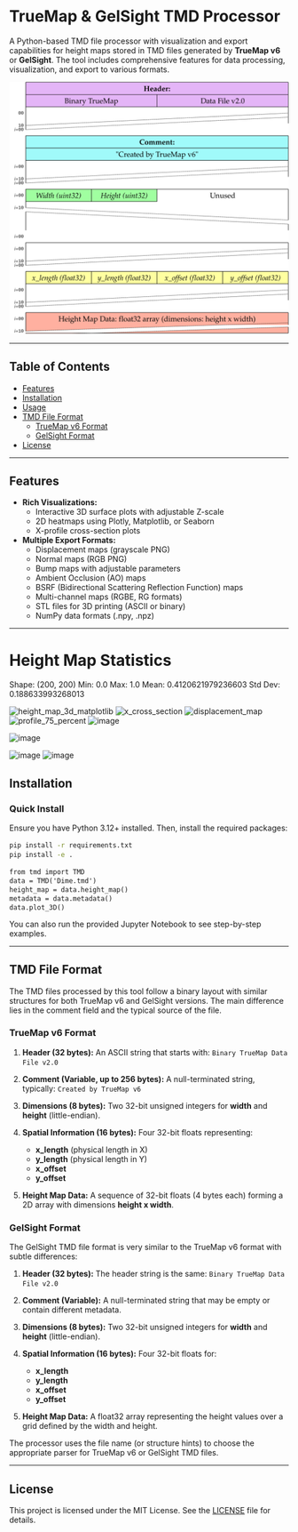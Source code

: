 # TrueMap & GelSight TMD Processor

A Python-based TMD file processor with visualization and export capabilities for height maps stored in TMD files generated by
**TrueMap v6** or **GelSight**. The tool includes comprehensive features for data processing, visualization, and export to various formats.

[![TMD Processor Logo](image.svg)](https://raw.githubusercontent.com/ETSTribology/TrueMapData/refs/heads/main/image.svg)

---

## Table of Contents

- [Features](#features)
- [Installation](#installation)
- [Usage](#usage)
- [TMD File Format](#tmd-file-format)
  - [TrueMap v6 Format](#truemap-v6-format)
  - [GelSight Format](#gelsight-format)
- [License](#license)

---

## Features

- **Rich Visualizations:**
  - Interactive 3D surface plots with adjustable Z-scale
  - 2D heatmaps using Plotly, Matplotlib, or Seaborn
  - X-profile cross-section plots
- **Multiple Export Formats:**
  - Displacement maps (grayscale PNG)
  - Normal maps (RGB PNG)
  - Bump maps with adjustable parameters
  - Ambient Occlusion (AO) maps
  - BSRF (Bidirectional Scattering Reflection Function) maps
  - Multi-channel maps (RGBE, RG formats)
  - STL files for 3D printing (ASCII or binary)
  - NumPy data formats (.npy, .npz)
---

Height Map Statistics
====================
Shape: (200, 200)
Min: 0.0
Max: 1.0
Mean: 0.4120621979236603
Std Dev: 0.188633993268013

![height_map_3d_matplotlib](https://github.com/user-attachments/assets/faa4db7d-62ee-47e9-8883-4b8d4af13eb9)
![x_cross_section](https://github.com/user-attachments/assets/fcf95e3c-5810-4dfd-93f0-06e98297490b)
![displacement_map](https://github.com/user-attachments/assets/0a89659c-5af0-4a53-969b-9a96f04dac0a)
![profile_75_percent](https://github.com/user-attachments/assets/d48e4158-76ba-42fa-8399-7ceb60241925)
![image](https://github.com/user-attachments/assets/885b363a-10da-44b8-a574-bcd4848c2837)

![image](https://github.com/user-attachments/assets/f00dcec9-6a2c-4080-b643-cb42ee5f3193)

![image](https://github.com/user-attachments/assets/2cb7d052-6b63-4435-af7b-04becaf1a594)
![image](https://github.com/user-attachments/assets/f4a4b855-cf83-4971-ad15-f393fb52e03b)


## Installation

### Quick Install

Ensure you have Python 3.12+ installed. Then, install the required packages:

```bash
pip install -r requirements.txt
pip install -e .
```

```
from tmd import TMD
data = TMD('Dime.tmd')
height_map = data.height_map()
metadata = data.metadata()
data.plot_3D()
```

You can also run the provided Jupyter Notebook to see step-by-step examples.

---

## TMD File Format

The TMD files processed by this tool follow a binary layout with similar structures for both TrueMap v6 and GelSight versions. The main difference lies in the comment field and the typical source of the file.

### TrueMap v6 Format

1. **Header (32 bytes):**
   An ASCII string that starts with:
   `Binary TrueMap Data File v2.0`

2. **Comment (Variable, up to 256 bytes):**
   A null-terminated string, typically:
   `Created by TrueMap v6`

3. **Dimensions (8 bytes):**
   Two 32-bit unsigned integers for **width** and **height** (little-endian).

4. **Spatial Information (16 bytes):**
   Four 32-bit floats representing:
   - **x_length** (physical length in X)
   - **y_length** (physical length in Y)
   - **x_offset**
   - **y_offset**

5. **Height Map Data:**
   A sequence of 32-bit floats (4 bytes each) forming a 2D array with dimensions **height x width**.

### GelSight Format

The GelSight TMD file format is very similar to the TrueMap v6 format with subtle differences:

1. **Header (32 bytes):**
   The header string is the same:
   `Binary TrueMap Data File v2.0`

2. **Comment (Variable):**
   A null-terminated string that may be empty or contain different metadata.

3. **Dimensions (8 bytes):**
   Two 32-bit unsigned integers for **width** and **height** (little-endian).

4. **Spatial Information (16 bytes):**
   Four 32-bit floats for:
   - **x_length**
   - **y_length**
   - **x_offset**
   - **y_offset**

5. **Height Map Data:**
   A float32 array representing the height values over a grid defined by the width and height.

The processor uses the file name (or structure hints) to choose the appropriate parser for TrueMap v6 or GelSight TMD files.

---

## License

This project is licensed under the MIT License. See the [LICENSE](LICENSE) file for details.
